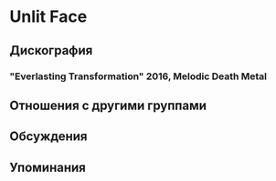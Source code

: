 # Unlit Face



## Дискография

### "Everlasting Transformation" 2016, Melodic Death Metal




## Отношения с другими группами


## Обсуждения


## Упоминания

